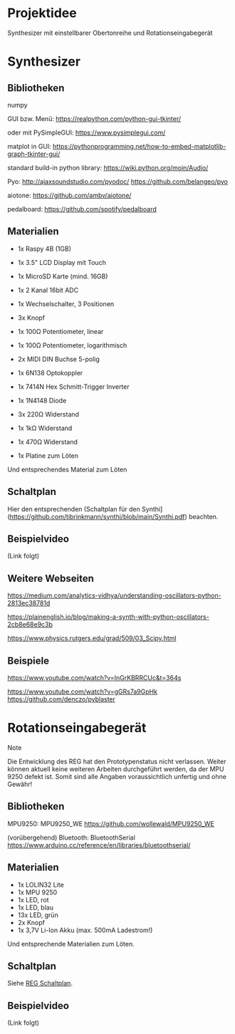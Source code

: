 # Projektidee
Synthesizer mit einstellbarer Obertonreihe und Rotationseingabegerät

# Synthesizer
## Bibliotheken
numpy

GUI bzw. Menü:
https://realpython.com/python-gui-tkinter/

oder mit PySimpleGUI:
https://www.pysimplegui.com/

matplot in GUI:
https://pythonprogramming.net/how-to-embed-matplotlib-graph-tkinter-gui/

standard build-in python library: 
https://wiki.python.org/moin/Audio/

Pyo: 
http://ajaxsoundstudio.com/pyodoc/
https://github.com/belangeo/pyo

aiotone:
https://github.com/ambv/aiotone/

pedalboard:
https://github.com/spotify/pedalboard

## Materialien

- 1x Raspy 4B (1GB)
- 1x 3.5" LCD Display mit Touch
- 1x MicroSD Karte (mind. 16GB)
- 1x 2 Kanal 16bit ADC

- 1x Wechselschalter, 3 Positionen
- 3x Knopf
- 1x 100Ω Potentiometer, linear
- 1x 100Ω Potentiometer, logarithmisch

- 2x MIDI DIN Buchse 5-polig
- 1x 6N138 Optokoppler
- 1x 7414N Hex Schmitt-Trigger Inverter
- 1x 1N4148 Diode
- 3x 220Ω Widerstand
- 1x 1kΩ Widerstand
- 1x 470Ω Widerstand
- 1x Platine zum Löten

Und entsprechendes Material zum Löten
## Schaltplan

Hier den entsprechenden (Schaltplan für den Synthi](https://github.com/tibrinkmann/synthi/blob/main/Synthi.pdf) beachten.

## Beispielvideo

(Link folgt)

## Weitere Webseiten
https://medium.com/analytics-vidhya/understanding-oscillators-python-2813ec38781d

https://plainenglish.io/blog/making-a-synth-with-python-oscillators-2cb8e68e9c3b

https://www.physics.rutgers.edu/grad/509/03_Scipy.html

## Beispiele
https://www.youtube.com/watch?v=InGrKBRRCUc&t=364s 

https://www.youtube.com/watch?v=gGRs7a9GpHk
https://github.com/denczo/pyblaster

# Rotationseingabegerät
> [!NOTE]
> Die Entwicklung des REG hat den Prototypenstatus nicht verlassen. Weiter können aktuell keine weiteren Arbeiten durchgeführt werden, da der MPU 9250 defekt ist.
> Somit sind alle Angaben voraussichtlich unfertig und ohne Gewähr!
## Bibliotheken

MPU9250:
MPU9250_WE
https://github.com/wollewald/MPU9250_WE

(vorübergehend) Bluetooth:
BluetoothSerial
https://www.arduino.cc/reference/en/libraries/bluetoothserial/

## Materialien

- 1x LOLIN32 Lite
- 1x MPU 9250
- 1x LED, rot
- 1x LED, blau
- 13x LED, grün
- 2x Knopf
- 1x 3,7V Li-Ion Akku (max. 500mA Ladestrom!)

Und entsprechende Materialien zum Löten.
## Schaltplan

Siehe [REG Schaltplan](https://github.com/tibrinkmann/synthi/blob/main/REG.pdf).

## Beispielvideo

(Link folgt)


